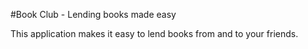 #Book Club - Lending books made easy

This application makes it easy to lend books from and to your friends.
